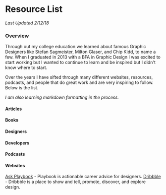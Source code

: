 # Resource List
*Last Updated 2/12/18*


### Overview
Through out my college education we learned about famous Graphic Designers like Stefan Sagmeister, Milton Glaser, and Chip Kidd, to name a few. When I graduated in 2013 with a BFA in Graphic Design I was excited to start working but I wanted to continue to learn and be inspired but I didn't know where to start.

Over the years I have sifted through many different websites, resources, podcasts, and people that do great work and are very inspiring to follow. Below is the list.

*I am also learning markdown formatting in the process.*


#### Articles


#### Books


#### Designers


#### Developers


#### Podcasts


#### Websites
[Ask Playbook](https://askplaybook.com/) - Playbook is actionable career advice for designers.
[Dribbble](https://dribbble.com/) - Dribbble is a place to show and tell, promote, discover, and explore design.


